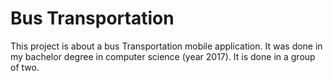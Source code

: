 # Bus Transportation

This project is about a bus Transportation mobile application. It was done in my bachelor degree in computer science (year 2017).
It is done in a group of two.

